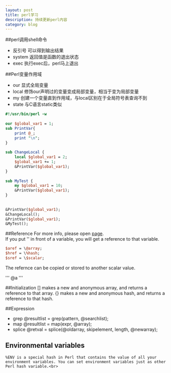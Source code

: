 ```yaml
---
layout: post
title: perl学习
description: 持续更新perl内容
category: blog
---
```

##perl调用shell命令
* 反引号
    可以得到输出结果
* system
    返回值是函数的退出状态
* exec
    执行exec后，perl马上退出


##Perl变量作用域
* our
    显式全局变量
* local
    修饰our声明过的变量变成局部变量，相当于变为局部变量
* my
    创建一个变量直到作用域，与local区别在于全局符号表查询不到
* state
    与C语言static类似

```perl
#!/usr/bin/perl -w                                                                                                   
                                                                                                                     
our $global_var1 = 1;                                                                                                
sub PrintVar{                                                                                                        
    print @_;                                                                                                        
    print "\n";                                                                                                      
}                                                                                                                    
                                                                                                                                                    
sub ChangeLocal {                                                                                                    
    local $global_var1 = 2;                                                                                          
    $global_var1 += 1;                                                                                               
    &PrintVar($global_var1);                                                                                         
}                                                                                                                    
                                                                                                                     
sub MyTest {                                                                                                         
    my $global_var1 = 10;                                                                                            
    &PrintVar($global_var1);                                                                                         
}                                                                                                                    
                                                                                                                     
                                                                                                                     
&PrintVar($global_var1);                                                                                             
&ChangeLocal();                                                                                                      
&PrintVar($global_var1);                                                                                             
&MyTest();                                                                                                           
```

##Reference
For more info, please open [page](http://perldoc.perl.org/perlreftut.html).<br>
If you put '\' in front of a variable, you will get a reference to that variable.

```perl
$aref = \@array;
$href = \%hash;
$sref = \$scalar;
```

The refernce can be copied or stored to another scalar value.

'''
@a
'''

##Initialization
[] makes a new and anonymous array, and returns a reference to that array. {} makes
a new and anonymous hash, and returns a reference to that hash.


##Expression
* grep
    @resultlist = grep(pattern, @searchlist);
* map
    @resultlist = map(expr, @array);
* splice
    @retval = splice(@oldarray, skipelement, length, @newarray);


## Environmental variables
    %ENV is a special hash in Perl that contains the value of all your environment variables. You can set environment variables just as other Perl hash variable.<br>

